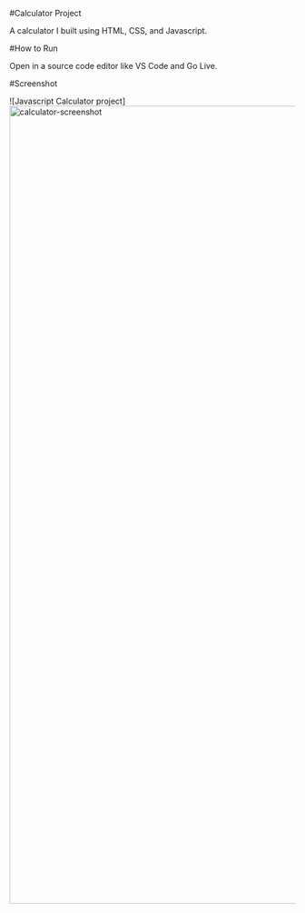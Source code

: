 #Calculator Project

A calculator I built using HTML, CSS, and Javascript.

#How to Run

Open in a source code editor like VS Code and Go Live.


#Screenshot

![Javascript Calculator project]
<img width="1405" alt="calculator-screenshot" src="https://user-images.githubusercontent.com/49615544/182296867-ad944ce3-3fcb-453d-a762-99d1cb64e996.png">

